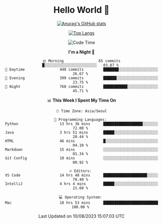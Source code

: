 <div align="center">

# Hello World 👋

[![Anurag's GitHub stats](https://github-readme-stats.vercel.app/api?username=taeho0888&show_icons=true&theme=dracula)](https://github.com/anuraghazra/github-readme-stats)

[![Top Langs](https://github-readme-stats.vercel.app/api/top-langs/?username=taeho0888&theme=dracula)](https://github.com/anuraghazra/github-readme-stats)
<!--
**taeho0888/taeho0888** is a ✨ _special_ ✨ repository because its `README.md` (this file) appears on your GitHub profile.

<!--START_SECTION:waka-->
![Code Time](http://img.shields.io/badge/Code%20Time-203%20hrs%2022%20mins-blue)

**I'm a Night 🦉** 

```text
🌞 Morning                65 commits          █░░░░░░░░░░░░░░░░░░░░░░░░   03.87 % 
🌆 Daytime                448 commits         ███████░░░░░░░░░░░░░░░░░░   26.67 % 
🌃 Evening                399 commits         ██████░░░░░░░░░░░░░░░░░░░   23.75 % 
🌙 Night                  768 commits         ███████████░░░░░░░░░░░░░░   45.71 % 
```


📊 **This Week I Spent My Time On** 

```text
🕑︎ Time Zone: Asia/Seoul

💬 Programming Languages: 
Python                   13 hrs 36 mins      ██████████████████░░░░░░░   72.00 % 
Java                     3 hrs 51 mins       █████░░░░░░░░░░░░░░░░░░░░   20.44 % 
HTML                     46 mins             █░░░░░░░░░░░░░░░░░░░░░░░░   04.10 % 
Markdown                 15 mins             ░░░░░░░░░░░░░░░░░░░░░░░░░   01.34 % 
Git Config               10 mins             ░░░░░░░░░░░░░░░░░░░░░░░░░   00.92 % 

🔥 Editors: 
VS Code                  14 hrs 48 mins      ████████████████████░░░░░   78.40 % 
IntelliJ                 4 hrs 4 mins        █████░░░░░░░░░░░░░░░░░░░░   21.60 % 

💻 Operating System: 
Mac                      18 hrs 53 mins      █████████████████████████   100.00 % 
```


 Last Updated on 10/08/2023 15:07:03 UTC
<!--END_SECTION:waka-->
</div>
